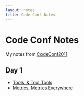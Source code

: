 ```yaml
---
layout: notes
title: Code Conf Notes
---
```


# Code Conf Notes

My notes from [CodeConf2011](http://codeconf.com/).

## Day 1

* [Tools, & Tool Tools](day1/01_metrics_everywhere.html)
* [Metrics, Metrics Everywhere](day1/02_metrics_everywhere.html)
